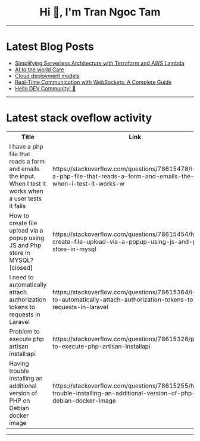 <h1 align="center">Hi 👋, I'm Tran Ngoc Tam</h1>

---

# Latest Blog Posts 
<!-- BLOG-POST-LIST:START -->
- [Simplifying Serverless Architecture with Terraform and AWS Lambda](https://dev.to/etorralbab/simplifying-serverless-architecture-with-terraform-and-aws-lambda-2o7n)
- [AI to the world Care](https://dev.to/stromlight/ai-to-the-world-care-2lmj)
- [Cloud deployment models](https://dev.to/leonardosantosbr/cloud-deployment-models-368b)
- [Real-Time Communication with WebSockets: A Complete Guide](https://dev.to/dipakahirav/real-time-communication-with-websockets-a-complete-guide-32g4)
- [Hello DEV Community! 👋](https://dev.to/techgirlkaydee/hello-dev-community-4mb2)
<!-- BLOG-POST-LIST:END -->

---

# Latest stack oveflow activity
<table>
  <tr><th>Title</th><th>Link</th></tr>
  <!-- STACKOVERFLOW:START --><tr><td>I have a php file that reads a form and emails the input. When I test it works when a user tests it fails</td><td>https://stackoverflow.com/questions/78615478/i-have-a-php-file-that-reads-a-form-and-emails-the-input-when-i-test-it-works-w</td></tr><tr><td>How to create file upload via a popup using JS and Php store in MYSQL? [closed]</td><td>https://stackoverflow.com/questions/78615454/how-to-create-file-upload-via-a-popup-using-js-and-php-store-in-mysql</td></tr><tr><td>I need to automatically attach authorization tokens to requests in Laravel</td><td>https://stackoverflow.com/questions/78615364/i-need-to-automatically-attach-authorization-tokens-to-requests-in-laravel</td></tr><tr><td>Problem to execute php artisan install:api</td><td>https://stackoverflow.com/questions/78615328/problem-to-execute-php-artisan-installapi</td></tr><tr><td>Having trouble installing an additional version of PHP on Debian docker image</td><td>https://stackoverflow.com/questions/78615255/having-trouble-installing-an-additional-version-of-php-on-debian-docker-image</td></tr><!-- STACKOVERFLOW:END -->
</table>

---


